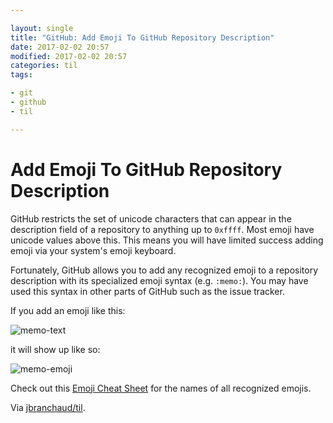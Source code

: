 ```yaml
---

layout: single
title: "GitHub: Add Emoji To GitHub Repository Description"
date: 2017-02-02 20:57
modified: 2017-02-02 20:57
categories: til
tags:

- git
- github
- til

---
```


# Add Emoji To GitHub Repository Description

GitHub restricts the set of unicode characters that can appear in the
description field of a repository to anything up to `0xffff`. Most emoji
have unicode values above this. This means you will have limited success
adding emoji via your system's emoji keyboard.

Fortunately, GitHub allows you to add any recognized emoji to a repository
description with its specialized emoji syntax (e.g. `:memo:`). You may have
used this syntax in other parts of GitHub such as the issue tracker.

If you add an emoji like this:

![memo-text](http://i.imgur.com/Tty7Cl2.png)

it will show up like so:

![memo-emoji](http://i.imgur.com/yxRwmkW.png)

Check out this [Emoji Cheat Sheet](https://www.webfx.com/tools/emoji-cheat-sheet/) for
the names of all recognized emojis.

Via [jbranchaud/til](https://github.com/jbranchaud/til).
